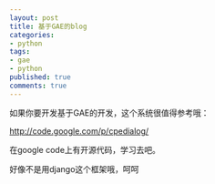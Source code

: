 ```yaml
---
layout: post
title: 基于GAE的blog
categories:
- python
tags:
- gae
- python
published: true
comments: true
---
```

<p>如果你要开发基于GAE的开发，这个系统很值得参考哦：</p>

<p><a href="http://code.google.com/p/cpedialog/" target="_blank">http://code.google.com/p/cpedialog/</a></p>

<p>在google code上有开源代码，学习去吧。</p>

<p>好像不是用django这个框架哦，呵呵</p>
